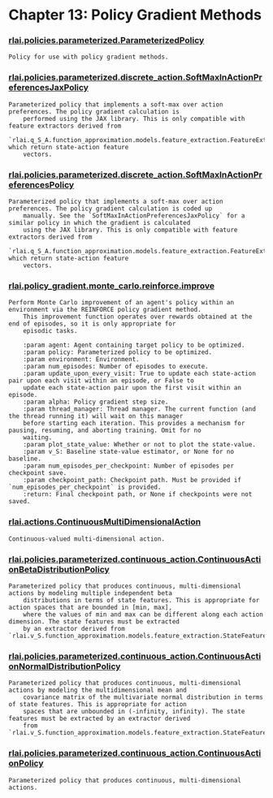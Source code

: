 # Chapter 13:  Policy Gradient Methods
### [rlai.policies.parameterized.ParameterizedPolicy](https://github.com/MatthewGerber/rlai/tree/master/src/rlai/policies/parameterized.py#L12)
```
Policy for use with policy gradient methods.
```
### [rlai.policies.parameterized.discrete_action.SoftMaxInActionPreferencesJaxPolicy](https://github.com/MatthewGerber/rlai/tree/master/src/rlai/policies/parameterized/discrete_action.py#L242)
```
Parameterized policy that implements a soft-max over action preferences. The policy gradient calculation is
    performed using the JAX library. This is only compatible with feature extractors derived from
    `rlai.q_S_A.function_approximation.models.feature_extraction.FeatureExtractor`, which return state-action feature
    vectors.
```
### [rlai.policies.parameterized.discrete_action.SoftMaxInActionPreferencesPolicy](https://github.com/MatthewGerber/rlai/tree/master/src/rlai/policies/parameterized/discrete_action.py#L19)
```
Parameterized policy that implements a soft-max over action preferences. The policy gradient calculation is coded up
    manually. See the `SoftMaxInActionPreferencesJaxPolicy` for a similar policy in which the gradient is calculated
    using the JAX library. This is only compatible with feature extractors derived from
    `rlai.q_S_A.function_approximation.models.feature_extraction.FeatureExtractor`, which return state-action feature
    vectors.
```
### [rlai.policy_gradient.monte_carlo.reinforce.improve](https://github.com/MatthewGerber/rlai/tree/master/src/rlai/policy_gradient/monte_carlo/reinforce.py#L17)
```
Perform Monte Carlo improvement of an agent's policy within an environment via the REINFORCE policy gradient method.
    This improvement function operates over rewards obtained at the end of episodes, so it is only appropriate for
    episodic tasks.

    :param agent: Agent containing target policy to be optimized.
    :param policy: Parameterized policy to be optimized.
    :param environment: Environment.
    :param num_episodes: Number of episodes to execute.
    :param update_upon_every_visit: True to update each state-action pair upon each visit within an episode, or False to
    update each state-action pair upon the first visit within an episode.
    :param alpha: Policy gradient step size.
    :param thread_manager: Thread manager. The current function (and the thread running it) will wait on this manager
    before starting each iteration. This provides a mechanism for pausing, resuming, and aborting training. Omit for no
    waiting.
    :param plot_state_value: Whether or not to plot the state-value.
    :param v_S: Baseline state-value estimator, or None for no baseline.
    :param num_episodes_per_checkpoint: Number of episodes per checkpoint save.
    :param checkpoint_path: Checkpoint path. Must be provided if `num_episodes_per_checkpoint` is provided.
    :return: Final checkpoint path, or None if checkpoints were not saved.
```
### [rlai.actions.ContinuousMultiDimensionalAction](https://github.com/MatthewGerber/rlai/tree/master/src/rlai/actions.py#L110)
```
Continuous-valued multi-dimensional action.
```
### [rlai.policies.parameterized.continuous_action.ContinuousActionBetaDistributionPolicy](https://github.com/MatthewGerber/rlai/tree/master/src/rlai/policies/parameterized/continuous_action.py#L484)
```
Parameterized policy that produces continuous, multi-dimensional actions by modeling multiple independent beta
    distributions in terms of state features. This is appropriate for action spaces that are bounded in [min, max],
    where the values of min and max can be different along each action dimension. The state features must be extracted
    by an extractor derived from `rlai.v_S.function_approximation.models.feature_extraction.StateFeatureExtractor`.
```
### [rlai.policies.parameterized.continuous_action.ContinuousActionNormalDistributionPolicy](https://github.com/MatthewGerber/rlai/tree/master/src/rlai/policies/parameterized/continuous_action.py#L177)
```
Parameterized policy that produces continuous, multi-dimensional actions by modeling the multidimensional mean and
    covariance matrix of the multivariate normal distribution in terms of state features. This is appropriate for action
    spaces that are unbounded in (-infinity, infinity). The state features must be extracted by an extractor derived
    from `rlai.v_S.function_approximation.models.feature_extraction.StateFeatureExtractor`.
```
### [rlai.policies.parameterized.continuous_action.ContinuousActionPolicy](https://github.com/MatthewGerber/rlai/tree/master/src/rlai/policies/parameterized/continuous_action.py#L26)
```
Parameterized policy that produces continuous, multi-dimensional actions.
```

